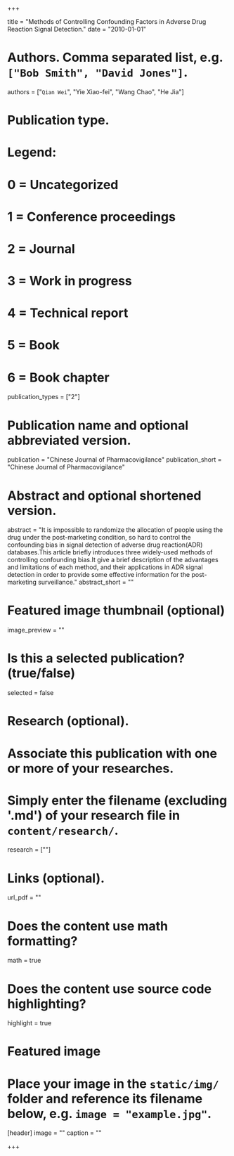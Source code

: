 +++


title = "Methods of Controlling Confounding Factors in Adverse Drug Reaction Signal Detection."
date = "2010-01-01"

# Authors. Comma separated list, e.g. `["Bob Smith", "David Jones"]`.
authors = ["`Qian Wei`", "Yie Xiao-fei", "Wang Chao", "He Jia"]

# Publication type.
# Legend:
# 0 = Uncategorized
# 1 = Conference proceedings
# 2 = Journal
# 3 = Work in progress
# 4 = Technical report
# 5 = Book
# 6 = Book chapter
publication_types = ["2"]

# Publication name and optional abbreviated version.
publication = "Chinese Journal of Pharmacovigilance"
publication_short = "Chinese Journal of Pharmacovigilance"

# Abstract and optional shortened version.
abstract = "It is impossible to randomize the allocation of people using the drug under the post-marketing condition, so hard to control the confounding bias in signal detection of adverse drug reaction(ADR) databases.This article briefly introduces three widely-used methods of controlling confounding bias.It give a brief description of the advantages and limitations of each method, and their applications in ADR signal detection in order to provide some effective information for the post-marketing surveillance."
abstract_short = ""

# Featured image thumbnail (optional)
image_preview = ""

# Is this a selected publication? (true/false)
selected = false

# Research (optional).
#   Associate this publication with one or more of your researches.
#   Simply enter the filename (excluding '.md') of your research file in `content/research/`.
research = [""]

# Links (optional).
url_pdf = ""


# Does the content use math formatting?
math = true

# Does the content use source code highlighting?
highlight = true

# Featured image
# Place your image in the `static/img/` folder and reference its filename below, e.g. `image = "example.jpg"`.
[header]
image = ""
caption = ""

+++

